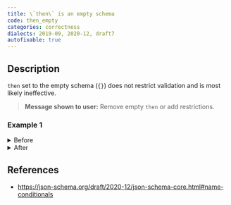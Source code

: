 ```yaml
---
title: \`then\` is an empty schema
code: then_empty
categories: correctness
dialects: 2019-09, 2020-12, draft7
autofixable: true
---
```


## Description
`then` set to the empty schema (`{}`) does not restrict validation and is most likely ineffective.

> **Message shown to user:**
> Remove empty `then` or add restrictions.

### Example 1
<details><summary>Before</summary>

```json
{
  "if": {
    "properties": {
      "flag": {
        "const": true
      }
    }
  },
  "then": {}
}
```
</details>

<details><summary>After</summary>

```json
{
  "if": {
    "properties": {
      "flag": {
        "const": true
      }
    }
  }
}
```
</details>

## References
* <https://json-schema.org/draft/2020-12/json-schema-core.html#name-conditionals>
